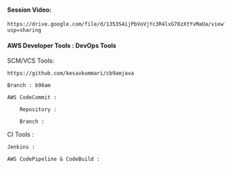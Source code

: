 #### Session Video:
    https://drive.google.com/file/d/1353S4ijPbVoVjYc3R4lxG78zXtYvMaUa/view?usp=sharing        

#### AWS Developer Tools : DevOps Tools

SCM/VCS Tools:
    
    https://github.com/kesavkummari/cb9amjava

    Branch : b98am

    AWS CodeCommit :
        
        Repository :

        Branch : 

CI Tools :

    Jenkins :

    AWS CodePipeline & CodeBuild :


